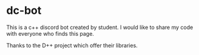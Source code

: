 # dc-bot

This is a c++ discord bot created by student. I would like to share my code with everyone who finds this page.

Thanks to the D++ project which offer their libraries. 
